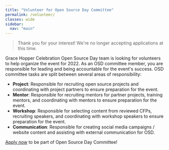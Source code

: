 ```yaml
---
title: "Volunteer for Open Source Day Committee"
permalink: /volunteer/
classes: wide
sidebar:
  nav: "main"
---
```


> Thank you for your interest! We're no longer accepting applications at this time.


Grace Hopper Celebration Open Source Day team is looking for volunteers to help organize the event for 2022. As an OSD committee member, you are responsible for leading and being accountable for the event's success. OSD committee tasks are split between several areas of responsibility:

- **Project**: Responsible for recruiting open source projects and coordinating with project partners to ensure preparation for the event.
- **Mentor**: Responsible for recruiting mentors for partner projects, training mentors, and coordinating with mentors to ensure preparation for the event.
- **Workshop**: Responsible for selecting content from reviewed CFPs, recruiting speakers, and coordinating with workshop speakers to ensure preparation for the event.
- **Communication**: Responsible for creating social media campaigns / website content and assisting with external communication for OSD.

[Apply now](https://bit.ly/OSD-volunteer) to be part of Open Source Day Committee!